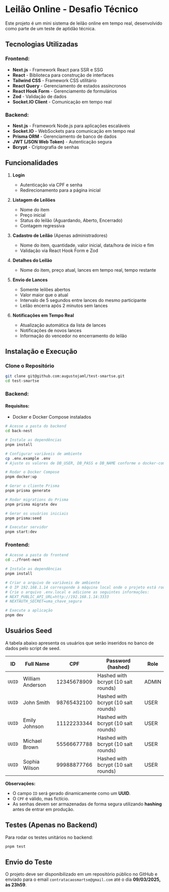 # Leilão Online - Desafio Técnico

Este projeto é um mini sistema de leilão online em tempo real, desenvolvido como parte de um teste de aptidão técnica.

## Tecnologias Utilizadas

### Frontend:

- **Next.js** - Framework React para SSR e SSG
- **React** - Biblioteca para construção de interfaces
- **Tailwind CSS** - Framework CSS utilitário
- **React Query** - Gerenciamento de estados assíncronos
- **React Hook Form** - Gerenciamento de formulários
- **Zod** - Validação de dados
- **Socket.IO Client** - Comunicação em tempo real

### Backend:

- **Nest.js** - Framework Node.js para aplicações escaláveis
- **Socket.IO** - WebSockets para comunicação em tempo real
- **Prisma ORM** - Gerenciamento de banco de dados
- **JWT (JSON Web Token)** - Autenticação segura
- **Bcrypt** - Criptografia de senhas

## Funcionalidades

1. **Login**

   - Autenticação via CPF e senha
   - Redirecionamento para a página inicial

2. **Listagem de Leilões**

   - Nome do item
   - Preço inicial
   - Status do leilão (Aguardando, Aberto, Encerrado)
   - Contagem regressiva

3. **Cadastro de Leilão** (Apenas administradores)

   - Nome do item, quantidade, valor inicial, data/hora de início e fim
   - Validação via React Hook Form e Zod

4. **Detalhes do Leilão**

   - Nome do item, preço atual, lances em tempo real, tempo restante

5. **Envio de Lances**

   - Somente leilões abertos
   - Valor maior que o atual
   - Intervalo de 5 segundos entre lances do mesmo participante
   - Leilão encerra após 2 minutos sem lances

6. **Notificações em Tempo Real**

   - Atualização automática da lista de lances
   - Notificações de novos lances
   - Informação do vencedor no encerramento do leilão

## Instalação e Execução

### Clone o Repositório

```bash
git clone git@github.com:augustojaml/test-smartse.git
cd test-smartse
```

### Backend:

#### Requisitos:

- Docker e Docker Compose instalados

```bash
# Acesse a pasta do backend
cd back-nest

# Instale as dependências
pnpm install

# Configurar variáveis de ambiente
cp .env.example .env
# Ajuste os valores de DB_USER, DB_PASS e DB_NAME conforme o docker-compose.yml

# Rodar o Docker Compose
pnpm docker:up

# Gerar o cliente Prisma
pnpm prisma generate

# Rodar migrations do Prisma
pnpm prisma migrate dev

# Gerar os usuários iniciais
pnpm prisma:seed

# Executar servidor
pnpm start:dev
```

### Frontend:

```bash
# Acesse a pasta do frontend
cd ../front-next

# Instale as dependências
pnpm install

# Criar o arquivo de variáveis de ambiente
# O IP 192.168.1.14 corresponde à máquina local onde o projeto está rodando, permitindo que outros dispositivos acessem para testes de lances.
# Crie o arquivo .env.local e adicione as seguintes informações:
# NEXT_PUBLIC_API_URL=http://192.168.1.14:3333
# NEXTAUTH_SECRET=uma_chave_segura

# Execute a aplicação
pnpm dev
```

## Usuários Seed

A tabela abaixo apresenta os usuários que serão inseridos no banco de dados pelo script de seed.

| ID     | Full Name        | CPF         | Password (hashed)                   | Role  |
| ------ | ---------------- | ----------- | ----------------------------------- | ----- |
| `UUID` | William Anderson | 12345678909 | Hashed with bcrypt (10 salt rounds) | ADMIN |
| `UUID` | John Smith       | 98765432100 | Hashed with bcrypt (10 salt rounds) | USER  |
| `UUID` | Emily Johnson    | 11122233344 | Hashed with bcrypt (10 salt rounds) | USER  |
| `UUID` | Michael Brown    | 55566677788 | Hashed with bcrypt (10 salt rounds) | USER  |
| `UUID` | Sophia Wilson    | 99988877766 | Hashed with bcrypt (10 salt rounds) | USER  |

**Observações:**

- O campo `ID` será gerado dinamicamente como um **UUID**.
- O `CPF` é válido, mas fictício.
- As senhas devem ser armazenadas de forma segura utilizando **hashing** antes de entrar em produção.

## Testes (Apenas no Backend)

Para rodar os testes unitários no backend:

```bash
pnpm test
```

## Envio do Teste

O projeto deve ser disponibilizado em um repositório público no GitHub e enviado para o email `contratacaosmartse@gmail.com` até o dia **09/03/2025, às 23h59**.
